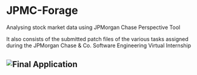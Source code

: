 # JPMC-Forage

Analysing stock market data using JPMorgan Chase Perspective Tool

It also consists of the submitted patch files of the various tasks assigned during the JPMorgan Chase & Co. Software Engineering Virtual Internship

![Final Application](https://dev-to-uploads.s3.amazonaws.com/uploads/articles/tz42b7fh6ovkvziqw5qc.jpg)
---
